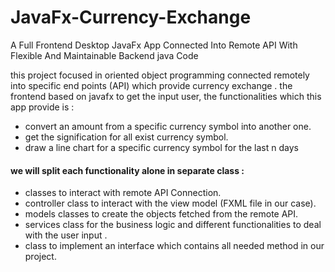 # JavaFx-Currency-Exchange
 A Full Frontend Desktop JavaFx App Connected Into Remote API With Flexible And Maintainable Backend java Code

this project focused in oriented object programming connected remotely into specific end points (API) which provide currency exchange .
the frontend based on javafx to get the input user, the functionalities which this app provide is :

- convert an amount from a specific currency symbol into another one.
- get the signification for all exist currency symbol.
- draw a line chart for a specific currency symbol for the last n days

#### we will split each functionality alone in separate class :

- classes to interact with remote API Connection.
- controller class to interact with the view model (FXML file in our case).
- models classes to create the objects fetched from the remote API.
- services class for the business logic and different functionalities to deal with the user input .
- class to implement an interface which contains all needed method in our project.
